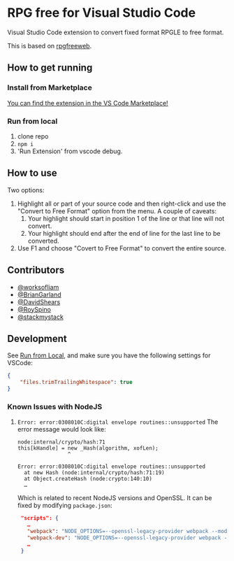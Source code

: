 # RPG free for Visual Studio Code
Visual Studio Code extension to convert fixed format RPGLE to free format.

This is based on [rpgfreeweb](https://github.com/worksofliam/rpgfreeweb).

## How to get running

### Install from Marketplace

[You can find the extension in the VS Code Marketplace!](https://marketplace.visualstudio.com/items?itemName=BrianJGarland.vscode-rpgfree)

### Run from local

1. clone repo
2. `npm i`
3. 'Run Extension' from vscode debug.

## How to use

Two options: 
1. Highlight all or part of your source code and then right-click and use the "Convert to Free Format" option from the menu.  A couple of caveats:
    1. Your highlight should start in position 1 of the line or that line will not convert.
    2. Your highlight should end after the end of line for the last line to be converted.
2. Use F1 and choose "Covert to Free Format" to convert the entire source.

## Contributors

* [@worksofliam](https://github.com/worksofliam)
* [@BrianGarland](https://github.com/BrianGarland)
* [@DavidShears](https://github.com/DavidShears)
* [@RoySpino](https://github.com/RoySpino)
* [@stackmystack](https://github.com/stackmystack)

## Development

See [Run from Local](#run-from-local), and make sure you have the following settings for VSCode:

```json
{
    "files.trimTrailingWhitespace": true
}
```

### Known Issues with NodeJS

1. `Error: error:0308010C:digital envelope routines::unsupported`
   The error message would look like:
   ```
   node:internal/crypto/hash:71
   this[kHandle] = new _Hash(algorithm, xofLen);
                   ^

   Error: error:0308010C:digital envelope routines::unsupported
     at new Hash (node:internal/crypto/hash:71:19)
     at Object.createHash (node:crypto:140:10)
     …
   ```
   Which is related to recent NodeJS versions and OpenSSL. It can be fixed by modifying `package.json`:
   ```json
   	"scripts": {
      …
      "webpack": "NODE_OPTIONS=--openssl-legacy-provider webpack --mode development",
      "webpack-dev": "NODE_OPTIONS=--openssl-legacy-provider webpack --mode development --watch",
      …
    }
   ```
